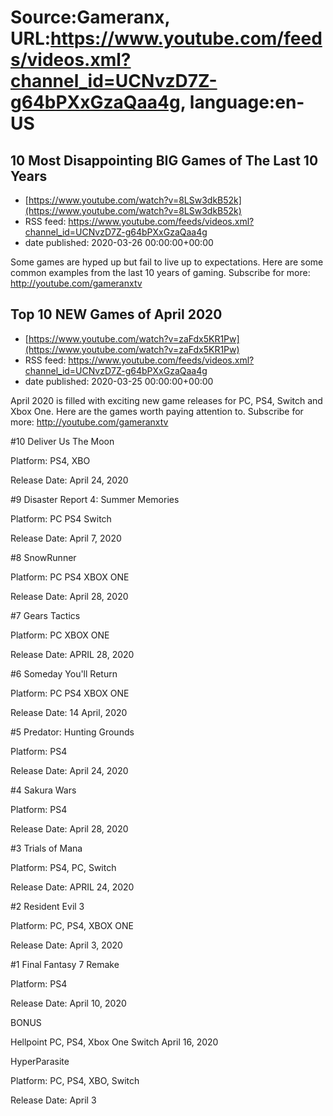 # Source:Gameranx, URL:https://www.youtube.com/feeds/videos.xml?channel_id=UCNvzD7Z-g64bPXxGzaQaa4g, language:en-US

## 10 Most Disappointing BIG Games of The Last 10 Years
 - [https://www.youtube.com/watch?v=8LSw3dkB52k](https://www.youtube.com/watch?v=8LSw3dkB52k)
 - RSS feed: https://www.youtube.com/feeds/videos.xml?channel_id=UCNvzD7Z-g64bPXxGzaQaa4g
 - date published: 2020-03-26 00:00:00+00:00

Some games are hyped up but fail to live up to expectations. Here are some common examples from the last 10 years of gaming.
Subscribe for more: http://youtube.com/gameranxtv

## Top 10 NEW Games of April 2020
 - [https://www.youtube.com/watch?v=zaFdx5KR1Pw](https://www.youtube.com/watch?v=zaFdx5KR1Pw)
 - RSS feed: https://www.youtube.com/feeds/videos.xml?channel_id=UCNvzD7Z-g64bPXxGzaQaa4g
 - date published: 2020-03-25 00:00:00+00:00

April 2020 is filled with exciting new game releases for PC, PS4, Switch and Xbox One. Here are the games worth paying attention to.
Subscribe for more: http://youtube.com/gameranxtv

#10 Deliver Us The Moon 

Platform: PS4, XBO

Release Date: April 24, 2020



#9 Disaster Report 4: Summer Memories

Platform: PC PS4 Switch

Release Date: April 7, 2020



#8 SnowRunner

Platform: PC PS4 XBOX ONE

Release Date: April 28, 2020



#7 Gears Tactics

Platform: PC XBOX ONE

Release Date: APRIL 28, 2020



#6 Someday You'll Return 

Platform: PC PS4 XBOX ONE

Release Date: 14 April, 2020



#5 Predator: Hunting Grounds 

Platform: PS4

Release Date: April 24, 2020



#4 Sakura Wars 

Platform: PS4

Release Date: April 28, 2020



#3 Trials of Mana

Platform: PS4, PC, Switch

Release Date: APRIL 24, 2020



#2 Resident Evil 3 

Platform: PC, PS4, XBOX ONE

Release Date: April 3, 2020



#1 Final Fantasy 7 Remake 

Platform: PS4

Release Date: April 10, 2020



BONUS

Hellpoint
PC, PS4, Xbox One Switch
April 16, 2020


HyperParasite 

Platform: PC, PS4, XBO, Switch

Release Date: April 3


